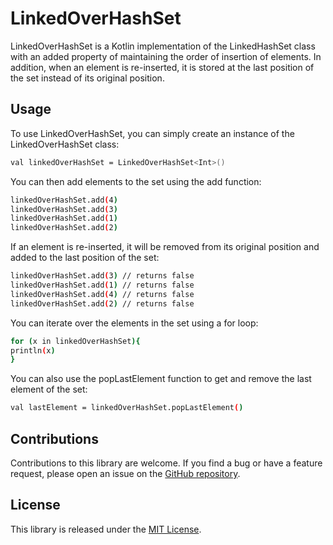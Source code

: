 # LinkedOverHashSet

LinkedOverHashSet is a Kotlin implementation of the LinkedHashSet class with an added property of
maintaining the order of insertion of elements. In addition, when an element is re-inserted, it is
stored at the last position of the set instead of its original position.

## Usage

To use LinkedOverHashSet, you can simply create an instance of the LinkedOverHashSet class:

```bash
val linkedOverHashSet = LinkedOverHashSet<Int>()
```

You can then add elements to the set using the add function:

```bash
linkedOverHashSet.add(4)
linkedOverHashSet.add(3)
linkedOverHashSet.add(1)
linkedOverHashSet.add(2)
```

If an element is re-inserted, it will be removed from its original position and added to the last
position of the set:

```bash
linkedOverHashSet.add(3) // returns false
linkedOverHashSet.add(1) // returns false
linkedOverHashSet.add(4) // returns false
linkedOverHashSet.add(2) // returns false
```

You can iterate over the elements in the set using a for loop:

```bash
for (x in linkedOverHashSet){
println(x)
}
```

You can also use the popLastElement function to get and remove the last element of the set:

```bash
val lastElement = linkedOverHashSet.popLastElement()
```

## Contributions

Contributions to this library are welcome. If you find a bug or have a feature request,
please open an issue on the [GitHub repository](https://github.com/thesarangal/LinkedOverHashSet).

## License

This library is released under the [MIT License](https://opensource.org/licenses/MIT).